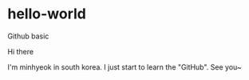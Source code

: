 # hello-world
Github basic


Hi there 

I'm minhyeok in south korea. I just start to learn the "GitHub". See you~ 
